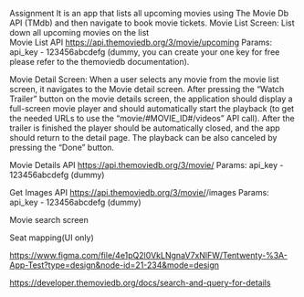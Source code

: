 Assignment 
It is an app that lists all upcoming movies using The Movie Db API (TMdb) and then
navigate to book movie tickets.
Movie List Screen: List down all upcoming movies on the list 					
Movie List API
	https://api.themoviedb.org/3/movie/upcoming 
           Params:
api_key - 123456abcdefg (dummy, you can create your one key for free please refer to the themoviedb documentation).
								
Movie Detail Screen: When a user selects any movie from the movie list screen, it navigates to the Movie detail screen. After pressing the “​Watch Trailer​” button on the movie details screen, the application should display a full-screen movie player and should automatically start the playback (to get the needed URLs to use the “movie/#MOVIE_ID#/videos” API call). After the trailer is finished the player should be automatically closed, and the app should return to the detail page. The playback can be also canceled by pressing the “Done” button.					

Movie Details API
https://api.themoviedb.org/3/movie/<movie-id>
Params:
api_key - 123456abcdefg (dummy)
								
Get Images API
	https://api.themoviedb.org/3/movie/<movie-id>/images
Params:
api_key - 123456abcdefg (dummy)

Movie search screen 

Seat mapping(UI only)

https://www.figma.com/file/4e1pQ2l0VkLNgnaV7xNlFW/Tentwenty-%3A-App-Test?type=design&node-id=21-234&mode=design

https://developer.themoviedb.org/docs/search-and-query-for-details